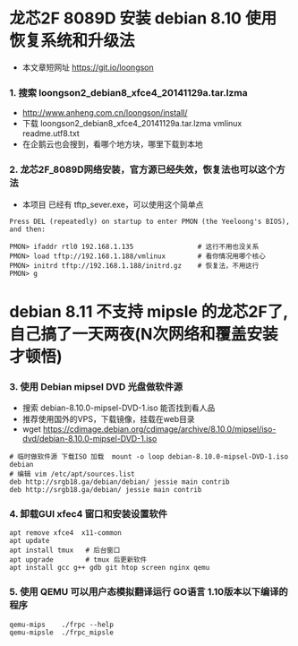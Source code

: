 # 龙芯2F 8089D 安装 debian 8.10 使用恢复系统和升级法
- 本文章短网址  https://git.io/loongson
### 1. 搜索 loongson2_debian8_xfce4_20141129a.tar.lzma  
-	http://www.anheng.com.cn/loongson/install/
-	下载  loongson2_debian8_xfce4_20141129a.tar.lzma   vmlinux   readme.utf8.txt
- 在企鹅云也会搜到，看哪个地方块，哪里下载到本地

### 2. 龙芯2F_8089D网络安装，官方源已经失效，恢复法也可以这个方法
- 本项目 已经有 tftp_sever.exe，可以使用这个简单点
```
Press DEL (repeatedly) on startup to enter PMON (the Yeeloong's BIOS), and then:

PMON> ifaddr rtl0 192.168.1.135                # 这行不用也没关系 
PMON> load tftp://192.168.1.188/vmlinux        # 看你情况用哪个核心
PMON> initrd tftp://192.168.1.188/initrd.gz    # 恢复法，不用这行
PMON> g
```

# debian 8.11 不支持 mipsle 的龙芯2F了,自己搞了一天两夜(N次网络和覆盖安装才顿悟)

### 3. 使用 Debian mipsel DVD 光盘做软件源
- 搜索 debian-8.10.0-mipsel-DVD-1.iso 能否找到看人品
- 推荐使用国外的VPS，下载镜像，挂载在web目录
- wget https://cdimage.debian.org/cdimage/archive/8.10.0/mipsel/iso-dvd/debian-8.10.0-mipsel-DVD-1.iso

```
# 临时做软件源 下载ISO 加载  mount -o loop debian-8.10.0-mipsel-DVD-1.iso debian
# 编辑 vim /etc/apt/sources.list
deb http://srgb18.ga/debian/debian/ jessie main contrib
deb http://srgb18.ga/debian/ jessie main contrib
```

### 4.  卸载GUI xfec4 窗口和安装设置软件
```
apt remove xfce4  x11-common 
apt update
apt install tmux   # 后台窗口
apt upgrade        # tmux 后更新软件
apt install gcc g++ gdb git htop screen nginx qemu
```

### 5. 使用 QEMU 可以用户态模拟翻译运行 GO语言 1.10版本以下编译的程序
```
qemu-mips    ./frpc --help 
qemu-mipsle  ./frpc_mipsle
```

